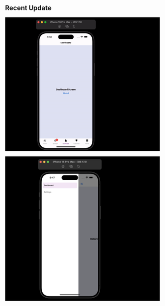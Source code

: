 ## Recent Update

![Recent Screenshot](./assets/Screenshots/Final.gif)

![Recent Screenshot](./assets/Screenshots/DashboardOptions.png)
